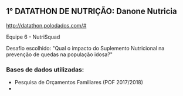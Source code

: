 ## 1° DATATHON DE NUTRIÇÃO: Danone Nutricia
http://datathon.polodados.com/#


Equipe 6 - NutriSquad

Desafio escolhido: "Qual o impacto do Suplemento Nutricional na prevenção de quedas na população idosa?"


### Bases de dados utilizadas: 
 * Pesquisa de Orçamentos Familiares (POF 2017/2018)
 * 
 
 
 
 
